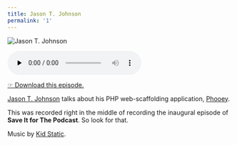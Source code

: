 ```yaml
---
title: Jason T. Johnson
permalink: '1'
---
```


![Jason T. Johnson](https://jawgrind.s3.amazonaws.com/Jawgrind-Episode-1.jpg "Thoughtful T. Johnson")

<audio src="https://jawgrind.s3.amazonaws.com/Jawgrind-Episode-1.mp3" controls preload="none"></audio>

[☞ Download this episode.][download]

[Jason T. Johnson][jtj] talks about his PHP web-scaffolding application, [Phooey][phooey].

This was recorded right in the middle of recording the inaugural episode of **Save It for The Podcast**. So look for that.

Music by [Kid Static][ks].

[jtj]: http://postpostmodern.com
[phooey]: http://github.com/postpostmodern/phooey
[download]: https://jawgrind.s3.amazonaws.com/Jawgrind-Episode-1.mp3
[ks]: http://www.kidstatic.com/

